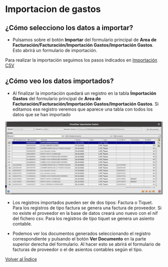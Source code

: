 # Importacion de gastos

## ¿Cómo selecciono los datos a importar?

* Pulsamos sobre el botón **Importar** del formulario principal de **Area de Facturación/Facturación/Importación Gastos/Importación Gastos**. Esto abrirá un formulario de importación.

Para realizar la importación seguimos los pasos indicados en [Importación CSV](../../../../../modulos/area_facturacion/facturacion/importacioncsv.md)


## ¿Cómo veo los datos importados?

* Al finalizar la importación quedará un registro en la tabla **Ímportación Gastos** del formulario principal de **Area de Facturación/Facturación/Importación Gastos/Importación Gastos**. Si editamos ese registro veremos que aparece una tabla con todos los datos que se han importado

![Datos importados](./img/igdatosimportados.png)

* Los registros importados pueden ser de dos tipos: Factura o Tiquet. Para los registros de tipo factura se genera una factura de proveedor. Si no existe el proveedor en la base de datos creará uno nuevo con el nif del fichero csv. Para los registros de tipo tiquet se genera un asiento contable.

* Podemos ver los documentos generados seleccionando el registro correspondiente y pulsando el botón **Ver Documento** en la parte superior derecha del formulario. Al hacer esto se abrirá el formulario de facturas de proveedor o el de asientos contables según el tipo.

[Volver al Índice](../../../index.md)